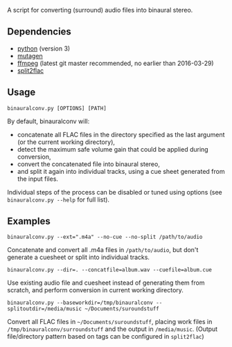 A script for converting (surround) audio files into binaural stereo.

## Dependencies
* [python](https://www.python.org/) (version 3)
* [mutagen](https://bitbucket.org/lazka/mutagen)
* [ffmpeg](https://www.ffmpeg.org/) (latest git master recommended, no earlier than 2016-03-29)
* [split2flac](https://github.com/ftrvxmtrx/split2flac)

## Usage

`binauralconv.py [OPTIONS] [PATH]`

By default, binauralconv will:
* concatenate all FLAC files in the directory specified as the last argument (or the current working directory),
* detect the maximum safe volume gain that could be applied during conversion,
* convert the concatenated file into binaural stereo,
* and split it again into individual tracks, using a cue sheet generated from the input files.

Individual steps of the process can be disabled or tuned using options (see `binauralconv.py --help` for full list).

## Examples

```binauralconv.py --ext=".m4a" --no-cue --no-split /path/to/audio```

Concatenate and convert all .m4a files in `/path/to/audio`, but don't generate a cuesheet or split into individual tracks.

```binauralconv.py --dir=. --concatfile=album.wav --cuefile=album.cue```

Use existing audio file and cuesheet instead of generating them from scratch, and perform conversion in current working directory.

```binauralconv.py --baseworkdir=/tmp/binauralconv --splitoutdir=/media/music ~/Documents/suroundstuff```

Convert all FLAC files in `~/Documents/suroundstuff`, placing work files in `/tmp/binauralconv/surroundstuff` and the output in `/media/music`. (Output file/directory pattern based on tags can be configured in `split2flac`)
